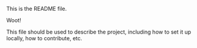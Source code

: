 This is the README file.

Woot!

This file should be used to describe the project, including how to set it up locally, how to contribute, etc.
